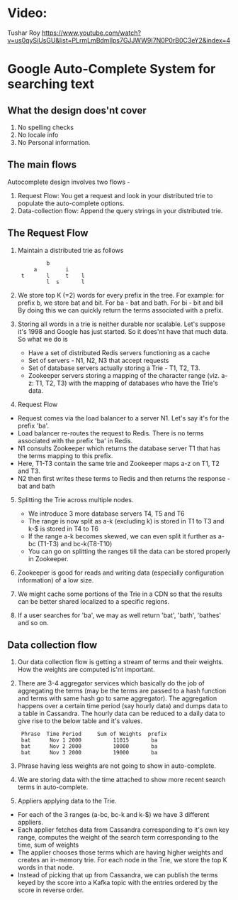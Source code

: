 # Video: 

Tushar Roy https://www.youtube.com/watch?v=us0qySiUsGU&list=PLrmLmBdmIlps7GJJWW9I7N0P0rB0C3eY2&index=4

# Google Auto-Complete System for searching text

## What the design does'nt cover
1. No spelling checks
2. No locale info
3. No Personal information.

## The main flows
Autocomplete design involves two flows - 
1. Request Flow: You get a request and look in your distributed trie to populate the auto-complete options. 
2. Data-collection flow: Append the query strings in your distributed trie.


## The Request Flow
1. Maintain a distributed trie as follows

                b 
            a         i
        t       l     t    l 
                l  s       l

2. We store top K (=2) words for every prefix in the tree. 
   For example: for prefix b, we store bat and bit. For ba - bat and bath. For bi - bit and bill
   By doing this we can quickly return the terms associated with a prefix.

3. Storing all words in a trie is neither durable nor scalable. Let's suppose it's 1998 and Google has just started. So it does'nt have that much data. So what we do is
    - Have a set of distributed Redis servers functioning as a cache
    - Set of servers - N1, N2, N3 that accept requests 
    - Set of database servers actually storing a Trie  - T1, T2, T3.
    - Zookeeper servers storing a mapping of the character range (viz. a-z: T1, T2, T3) with the mapping of databases who have the Trie's data.

4. Request Flow 
  - Request comes via the load balancer to a server N1. Let's say it's for the prefix 'ba'. 
  - Load balancer re-routes the request to Redis. There is no terms associated with the prefix 'ba' in Redis. 
  - N1 consults Zookeeper which returns the database server T1 that has the terms mapping to this prefix. 
  - Here, T1-T3 contain the same trie and Zookeeper maps a-z on T1, T2 and T3.
  - N2 then first writes these terms to Redis and then returns the response - bat and bath

5. Splitting the Trie across multiple nodes.
   - We introduce 3 more database servers T4, T5 and T6 
   - The range is now split as a-k (excluding k) is stored in T1 to T3 and k-$ is stored in T4 to T6 
   - If the range a-k becomes skewed, we can even split it further as a-bc (T1-T3) and bc-k(T8-T10)
   - You can go on splitting the ranges till the data can be stored properly in Zookeeper.

6. Zookeeper is good for reads and writing data (especially configuration information) of a low size. 
7. We might cache some portions of the Trie in a CDN so that the results can be better shared localized to a specific regions.
8. If a user searches for 'ba', we may as well return 'bat', 'bath', 'bathes' and so on.

## Data collection flow
1. Our data collection flow is getting a stream of terms and their weights. How the weights are computed is'nt important.
2. There are 3-4 aggregator services which basically do the job of aggregating the terms (may be the terms are passed to a hash function and terms with same hash go to same aggregator). The aggregation happens over a certain time period (say hourly data) and dumps data to a table in Cassandra. The hourly data can be reduced to a daily data to give rise to the below table and it's values.
        
        Phrase  Time Period     Sum of Weights  prefix
        bat      Nov 1 2000          11015       ba
        bat      Nov 2 2000          10000       ba
        bat      Nov 3 2000          19000       ba

3. Phrase having less weights are not going to show in auto-complete.
4. We are storing data with the time attached to show more recent search terms in auto-complete.
5. Appliers applying data to the Trie. 
  - For each of the 3 ranges (a-bc, bc-k and k-$) we have 3 different appliers. 
  - Each applier fetches data from Cassandra corresponding to it's own key range, computes the weight of the search term corresponding to the time, sum of weights 
  - The applier chooses those terms which are having higher weights and creates an in-memory trie. For each node in the Trie, we store the top K words in that node. 
  - Instead of picking that up from Cassandra, we can publish the terms keyed by the score into a Kafka topic with the entries ordered by the score in reverse order.